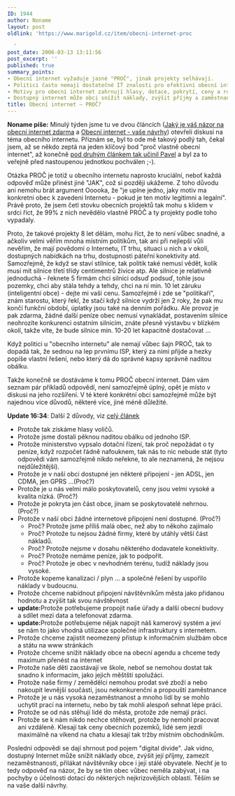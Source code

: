```yaml
---
ID: 1944
author: Noname
layout: post
oldlink: 'https://www.marigold.cz/item/obecni-internet-proc

  '
post_date: 2006-03-13 13:11:56
post_excerpt: ''
published: true
summary_points:
- Obecní internet vyžaduje jasné "PROČ", jinak projekty selhávají.
- Politici často nemají dostatečné IT znalosti pro efektivní obecní internet.
- Motivy pro obecní internet zahrnují hlasy, dotace, pokrytí, ceny a rozvoj.
- Dostupný internet může obci snížit náklady, zvýšit příjmy a zaměstnanost.
title: Obecní internet – PROČ?
---
```


<p><strong>Noname píše:</strong> Minulý týden jsme tu ve dvou článcích (<a href="/item/jaky-je-vas-nazor-na-obecni-internet-zdarma">Jaký je váš názor na obecní internet zdarma</a> a <a href="/item/obecni-internet-vase-navrhy">Obecní internet - vaše návrhy</a>) otevřeli diskusi na téma obecního internetu. Přiznám se, byl to ode mě takový podlý tah, čekal jsem, až se někdo zeptá na jeden klíčový bod "proč vlastně obecní internet", až konečně <a href="/item/obecni-internet-vase-navrhy#comment11356">pod druhým článkem tak učinil Pavel</a> a byl za to veřejně před nastoupenou jednotkou pochválen ;-).</p>

<p>Otázka PROČ je totiž u obecního internetu naprosto kruciální, neboť každá odpověď může přinést jiné "JAK", což si později ukážeme. Z toho důvodu ani nemohu brát argument Ooooka, že "je uplne jedno, jaky motiv ma konkretni obec k zavedeni Internetu - pokud je ten motiv legitimni a legalni". Právě proto, že jsem četl stovku obecních projektů tak mohu s klidem v srdci říct, že 99% z nich nevědělo vlastně PROČ a ty projekty podle toho vypadaly.</p>

<p>Proto, že takové projekty 8 let dělám, mohu říct, že to není vůbec snadné, a ačkoliv velmi věřím mnoha místním politikům, tak ani při nejlepší vůli nevěřím, že mají povědomí o Internetu, IT trhu, situaci u nich a v okolí, dostupných nabídkách na trhu, dostupnosti páteřní konektivity atd. Samozřejmě, že když se staví stilnice, tak politik také nemusí vědět, kolik musí mít silnice třetí třídy centimentrů živice atp. Ale silnice je relativně jednoduchá - řeknete 5 firmám chci silnici odsuď podsuď, tohle jsou pozemky, chci aby stála tehdy a tehdy, chci na ní min. 10 let záruku (inteligentní obce) - dejte mi vaši cenu. Samozřejmě i zde se "politikaří", znám starostu, který řekl, že stačí když silnice vydrží jen 2 roky, že pak mu končí funkční období, úplatky jsou také na denním pořádku. Ale provoz je pak zdarma, žádné další peníze obec nemusí vynakládat, postavením silnice neohrozíte konkurenci ostatním silnicím, znáte přesně výstavbu v blízkém okolí, takže víte, že bude silnice min. 10-20 let kapacitně dostačovat ...</p>

<p>Když politici u "obecního internetu" ale nemají vůbec šajn PROČ, tak to dopadá tak, že sednou na lep prvnímu ISP, který za nimi přijde a hezky popíše vlastní řešení, nebo který dá do správné kapsy správně naditou obálku.</p>

<p>Takže konečně se dostáváme k tomu PROČ obecní internet. Dám vám seznam pár příkladů odpovědí, není samozřejmě úplný, opět je místo v diskusi na jeho rozšíření. V té které konkrétní obci samozřejmě může být najednou více důvodů, některé více, jiné méně důležité.</p>

<p><strong>Update 16:34</strong>: Další 2 důvody, viz <a href="/item/obecni-internet-proc">celý článek</a></p>

<!--more--><ul>
<li>Protože tak získáme hlasy voličů.</li>
<li>Protože jsme dostali pěknou naditou obálku od jednoho ISP.</li>
<li>Protože ministerstvo vypsalo dotační řízení, tak proč nepožádat o ty peníze, když rozpočet řádně nafouknem, tak nás to nic nebude stát (tyto odpovědi vám samozřejmě nikdo neřekne, to ale neznamená, že nejsou nejdůležitější).</li>
<li>Protože je v naší obci dostupné jen některé připojení - jen ADSL, jen CDMA, jen GPRS ...(Proč?)</li>
<li>Protože je u nás velmi málo poskytovatelů, ceny jsou velmi vysoké a kvalita nízká. (Proč?)</li>
<li>Protože je pokryta jen část obce, jinam se poskytovatelé nehrnou. (Proč?)</li>
<li>Protože v naší obci žádné internetové připojení není dostupné. (Proč?)
<ul>
<li>Proč? Protože jsme příliš malá obec, než aby to někoho zajímalo</li>
<li>Proč? Protože tu nejsou žádné firmy, které by utáhly větší část nákladů.</li>
<li>Proč? Protože nejsme v dosahu některého dodavatele konektivity.</li>
<li>Proč? Protože nemáme peníze, jak to podpořit.</li>
<li>Proč? Protože je obec v nevhodném terénu, tudíž náklady jsou vysoké.</li>
</ul>
</li>
<li>Protože kopeme kanalizaci / plyn ... a společné řešení by uspořilo náklady v budoucnu.</li>
<li>Protože chceme nabídnout připojení návštěvníkům města jako přidanou hodnotu a zvýšit tak svou návštěvnost</li>
<li><strong>update:</strong>Protože potřebujeme propojit naše úřady a další obecní budovy a sdílet mezi data a telefonovat zdarma.</li>
<li><strong>update:</strong>Protože potřebujeme nějak napojit náš kamerový systém a jeví se nám to jako vhodná utilizace společné infrastruktury s internetem.</li>
<li>Protože chceme zajistit neomezený přístup k informačním službám obce a státu na www stránkách</li>
<li>Protože chceme snížit náklady obce na obecní agendu a chceme tedy maximum přenést na internet</li>
<li>Protože naše děti zaostávají ve škole, neboť se nemohou dostat tak snadno k informacím, jako jejich měštští spolužáci.</li>
<li>Protože naše firmy / zemědělci nemohou prodat své zboží a nebo nakoupit levnější součásti, jsou nekonkurenční a propouští zaměstnance</li>
<li>Protože je u nás vysoká nezaměstnanost a mnoho lidí by se mohlo uchytit prací na internetu, nebo by tak mohli alespoň sehnat lépe práci.</li>
<li>Protože se od nás stěhují lidé do města, protože zde nemají práci.</li>
<li>Protože se k nám nikdo nechce stěhovat, protože by nemohl pracovat ani vzdáleně. Klesají tak ceny obecních pozemků, lidé sem jezdí maximálně na víkend na chatu a klesají tak tržby místním obchodníkům.</li>
</ul>
<p>Poslední odpovědi se dají shrnout pod pojem "digital divide". Jak vidno, dostupný Internet může snížit náklady obce, zvýšit její příjmy, zamezit nezaměstnanosti, přilákat návštěvníky obce i její stálé obyvatele. Nechť je to tedy odpověď na názor, že by se tím obec vůbec neměla zabývat, i na pochyby o účelnosti dotací do některých nejkrizovějších oblastí. Těším se na vaše další návrhy.</p>